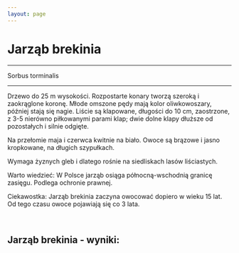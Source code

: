 ```yaml
---
layout: page
---
```


# Jarząb brekinia

---
Sorbus torminalis

---
Drzewo do 25 m wysokości. Rozpostarte konary tworzą szeroką i zaokrąglone koronę. Młode omszone pędy mają kolor oliwkowoszary, później stają się nagie. Liście są klapowane, długości do 10 cm, zaostrzone, z 3-5 nierówno piłkowanymi parami klap; dwie dolne klapy dłuższe od pozostałych i silnie odgięte.

Na przełomie maja i czerwca kwitnie na biało. Owoce są brązowe i jasno kropkowane, na długich szypułkach.

Wymaga żyznych gleb i dlatego rośnie na siedliskach lasów liściastych.

Warto wiedzieć: W Polsce jarząb osiąga północną-wschodnią granicę zasięgu. Podlega ochronie prawnej.

Ciekawostka: Jarząb brekinia zaczyna owocować dopiero w wieku 15 lat. Od tego czasu owoce pojawiają się co 3 lata.

 

## Jarząb brekinia - wyniki:
